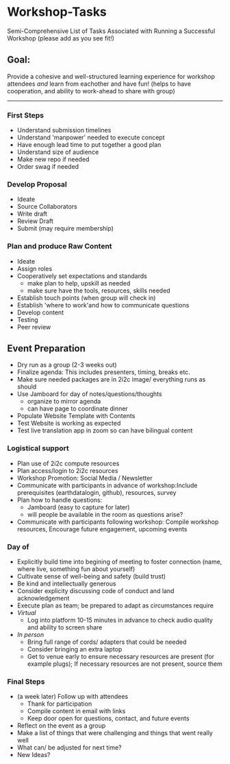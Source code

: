 # Workshop-Tasks
Semi-Comprehensive List of Tasks Associated with Running a Successful Workshop (please add as you see fit!)

## Goal: 
Provide a cohesive and well-structured learning experience for workshop attendees *and* learn from eachother and have fun! (helps to have cooperation, and ability to work-ahead to share with group)


---


### First Steps
* Understand submission timelines
* Understand 'manpower' needed to execute concept
* Have enough lead time to put together a good plan
* Understand size of audience 
* Make new repo if needed
* Order swag if needed
### Develop Proposal
* Ideate
* Source Collaborators
* Write draft
* Review Draft
* Submit (may require membership)
### Plan and produce Raw Content
* Ideate
* Assign roles
* Cooperatively set expectations and standards
    * make plan to help, upskill as needed
    * make sure have the tools, resources, skills needed 
* Establish touch points (when group will check in)
* Establish 'where to work'and how to communicate questions
* Develop content
* Testing 
* Peer review
## Event Preparation
* Dry run as a group (2-3 weeks out)
* Finalize agenda: This includes presenters, timing,  breaks etc.
* Make sure needed packages are in 2i2c image/ everything runs as should
* Use Jamboard for day of notes/questions/thoughts
    * organize to mirror agenda
    * can have page to coordinate dinner
* Populate Website Template with Contents
* Test Website is working as expected
* Test live translation app in zoom so can have bilingual content
### Logistical support
* Plan use of 2i2c compute resources
* Plan access/login to 2i2c resources
* Workshop Promotion: Social Media /  Newsletter 
* Communicate with participants in advance of workshop:Include prerequisites (earthdatalogin, github),  resources,  survey
* Plan how to handle questions:
    *  Jamboard (easy to capture for later)
    *  will people be available in the room as questions arise?
* Communicate with participants following workshop: Compile workshop resources, Encourage future engagement, upcoming events
### Day of
* Explicitly build time into begining of meeting to foster connection (name, where live, something fun about yourself)
* Cultivate sense of well-being and safety (build trust)
* Be kind and intellectually generous
* Consider explicity discussing code of conduct and land acknowledgement
* Execute plan as team; be prepared to adapt as circumstances require
* *Virtual* 
    * Log into platform 10-15 minutes in advance to check audio quality and ability to screen share 
* *In person* 
    * Bring full range of cords/ adapters that could be needed
    * Consider bringing an extra laptop 
    * Get to venue early to ensure necessary resources are present (for example plugs); If necessary resources are not present, source them
### Final Steps
* (a week later) Follow up with attendees
    * Thank for participation
    * Compile content in email with links
    * Keep door open for questions, contact, and future events
* Reflect on the event as a group
* Make a list of things that were challenging and things that went really well
* What can/ be adjusted for next time?
* New Ideas?
